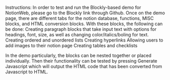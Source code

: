 Instructions:
In order to test and run the Blockly-based demo for NotionWeb, please go to the Blockly link through Github. Once on the demo page, there are different tabs for the notion database, functions, MISC blocks, and HTML conversion blocks. With these blocks, the following can be done:
Creating paragraph blocks that take input text with options for headings, font, size, as well as changing color/italics/boling for text.
Creating ordered and unordered lists
Creating hyperlinks
Allowing users to add images to their notion page
Creating tables and checklists

In the demo particularly, the blocks can be nested together or placed individually. Then their functionality can be tested by pressing Generate Javascript which will output the HTML code that has been converted from Javascript to HTML.
